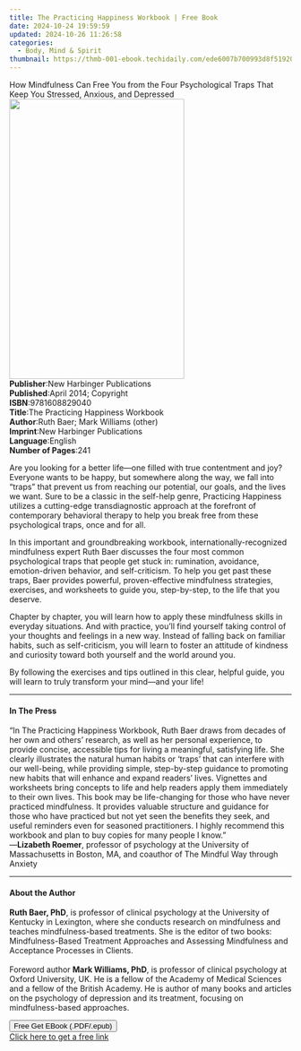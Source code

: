 ```yaml
---
title: The Practicing Happiness Workbook | Free Book
date: 2024-10-24 19:59:59
updated: 2024-10-26 11:26:58
categories:
  - Body, Mind & Spirit
thumbnail: https://thmb-001-ebook.techidaily.com/ede6007b700993d8f519207bb5944a701cc638c8b7bbd3e1bf00769ec4e57cf6.jpg
---
```

<main id="book-container">
  <div class="flex flex-col">
    <div class="book-brief flex-1 py-6 px-4 sm:p-6 md:py-10 md:px-8">
      <!-- brief-->
      <div class="book-brief-main">
        How Mindfulness Can Free You from the Four Psychological Traps That Keep
        You Stressed, Anxious, and Depressed
      </div>
    </div>
    <div
      class="book-meta-info flex-1 grid gap-4 col-start-1 col-end-3 row-start-1 sm:mb-6 sm:grid-cols-4 lg:gap-6 lg:col-start-2 lg:row-end-6 lg:row-span-6 lg:mb-0"
    >
      <div
        class="book-meta-info-left place-content-center mt-4 p-4 text-sm leading-6 col-start-2 col-span-2 dark:text-slate-400"
      >
        <img
          class="w-full h-500 object-cover rounded-lg sm:h-255 sm:col-span-2 lg:col-span-full"
          src="https://img-001-ebook.techidaily.com/a2d39c65a4087be652a5e302e661711e109b271f98e2ee5a56ba44fee968bd75.jpg"
          alt=""
          width="312"
          height="500"
        />
      </div>
      <div
        class="book-meta-info-right mt-2 col-start-1 row-start-2 col-span-3 self-center"
      >
        <!-- meta data  -->
        <div class="flex flex-col px-4 md:px-8">
          <div class="flex-1">
            <strong>Publisher</strong>:<span class="px-2"
              >New Harbinger Publications</span
            >
          </div>
          <div class="flex-1">
            <strong>Published</strong>:<span class="px-2"
              >April 2014; Copyright</span
            >
          </div>
          <div class="flex-1">
            <strong>ISBN</strong>:<span class="px-2">9781608829040</span>
          </div>
          <div class="flex-1">
            <strong>Title</strong>:<span class="px-2"
              >The Practicing Happiness Workbook</span
            >
          </div>
          <div class="flex-1">
            <strong>Author</strong>:<span class="px-2"
              >Ruth Baer; Mark Williams (other)</span
            >
          </div>
          <div class="flex-1">
            <strong>Imprint</strong>:<span class="px-2"
              >New Harbinger Publications</span
            >
          </div>
          <div class="flex-1">
            <strong>Language</strong>:<span class="px-2">English</span>
          </div>
          <div class="flex-1">
            <strong>Number of Pages</strong>:<span class="px-2">241</span>
          </div>
        </div>
      </div>
    </div>
    <div class="book-description flex-1 py-6 px-4 sm:p-6 md:py-10 md:px-8">
      <div class="book-description-main">
        <div accordion-content="" id="description">
          <p>
            Are you looking for a better life—one filled with true contentment
            and joy? Everyone wants to be happy, but somewhere along the way, we
            fall into “traps” that prevent us from reaching our potential, our
            goals, and the lives we want. Sure to be a classic in the self-help
            genre, Practicing Happiness utilizes a cutting-edge transdiagnostic
            approach at the forefront of contemporary behavioral therapy to help
            you break free from these psychological traps, once and for all.
          </p>
          In this important and groundbreaking workbook,
          internationally-recognized mindfulness expert Ruth Baer discusses the
          four most common psychological traps that people get stuck in:
          rumination, avoidance, emotion-driven behavior, and self-criticism. To
          help you get past these traps, Baer provides powerful,
          proven-effective mindfulness strategies, exercises, and worksheets to
          guide you, step-by-step, to the life that you deserve.<br />
          <p>
            Chapter by chapter, you will learn how to apply these mindfulness
            skills in everyday situations. And with practice, you’ll find
            yourself taking control of your thoughts and feelings in a new way.
            Instead of falling back on familiar habits, such as self-criticism,
            you will learn to foster an attitude of kindness and curiosity
            toward both yourself and the world around you.
          </p>
          By following the exercises and tips outlined in this clear, helpful
          guide, you will learn to truly transform your mind—and your life!
        </div>
        <div class="accordion-fader"></div>
      </div>
    </div>
    <div class="book-excerpts flex-1 py-6 px-4 sm:p-6 md:py-10 md:px-8">
      <!-- excerpts-->
      <div class="book-excerpts-main">
        <hr />
        <h4 class="placeholder placeholder-heading">
          <span>In The Press</span>
        </h4>
        <p>
          “In The Practicing Happiness Workbook, Ruth Baer draws from decades of
          her own and others’ research, as well as her personal experience, to
          provide concise, accessible tips for living a meaningful, satisfying
          life. She clearly illustrates the natural human habits or ‘traps’ that
          can interfere with our well-being, while providing simple,
          step-by-step guidance to promoting new habits that will enhance and
          expand readers’ lives. Vignettes and worksheets bring concepts to life
          and help readers apply them immediately to their own lives. This book
          may be life-changing for those who have never practiced mindfulness.
          It provides valuable structure and guidance for those who have
          practiced but not yet seen the benefits they seek, and useful
          reminders even for seasoned practitioners. I highly recommend this
          workbook and plan to buy copies for many people I know.”<br />—<strong
            >Lizabeth Roemer</strong
          >, professor of psychology at the University of Massachusetts in
          Boston, MA, and coauthor of The Mindful Way through Anxiety
        </p>
      </div>
    </div>
    <div class="book-about-author flex-1 py-6 px-4 sm:p-6 md:py-10 md:px-8">
      <!-- about author-->
      <div class="book-main-author-main">
        <hr />
        <h4 class="placeholder placeholder-heading">
          <span>About the Author</span>
        </h4>
        <p>
          <strong>Ruth Baer, PhD</strong>, is professor of clinical psychology
          at the University of Kentucky in Lexington, where she conducts
          research on mindfulness and teaches mindfulness-based treatments. She
          is the editor of two books: Mindfulness-Based Treatment Approaches and
          Assessing Mindfulness and Acceptance Processes in Clients.<br />&nbsp;<br />Foreword
          author <strong>Mark Williams, PhD</strong>, is professor of clinical
          psychology at Oxford University, UK. He is a fellow of the Academy of
          Medical Sciences and a fellow of the British Academy. He is author of
          many books and articles on the psychology of depression and its
          treatment, focusing on mindfulness-based approaches.
        </p>
      </div>
    </div>
    <div class="book-free-get flex-1 py-6 px-4 sm:p-6 md:py-10 md:px-8">
      <button
        id="btn-free-get"
        class="bg-blue-500 hover:bg-blue-700 text-white font-bold py-2 px-4 rounded"
      >
        Free Get EBook (.PDF/.epub)
      </button>
      <div id="countdown-display" class="px-2 text-lg mt-2"></div>
      <a
        id="free-link"
        class="hidden bg-blue-500 hover:bg-blue-700 text-white font-bold py-2 px-4 rounded"
        href="https://www.ebooks.com/en-us/book/1656054/the-practicing-happiness-workbook/ruth-baer/"
        target="_blank"
        >Click here to get a free link</a
      >
    </div>
    <script>
      let countdownTime = 0;
      let countdownInterval = null;
      document
        .getElementById('btn-free-get')
        .addEventListener('click', startCountdown);
      function startCountdown() {
        countdownTime = new Date().getTime() + 60000 * 3;
        countdownInterval = setInterval(updateCountdown, 1000);
        document.getElementById('btn-free-get').disabled = true;
        document
          .getElementById('btn-free-get')
          .classList.add('bg-gray-500', 'cursor-not-allowed');
      }
      function updateCountdown() {
        let currentTime = new Date().getTime();
        let timeLeft = countdownTime - currentTime;
        let secondsLeft = Math.floor(timeLeft / 1000);
        document.getElementById('countdown-display').innerHTML =
          `Remaining time: ${secondsLeft} seconds.`;
        if (secondsLeft <= 0) {
          clearInterval(countdownInterval);
          document.getElementById('btn-free-get').classList.add('hidden');
          document.getElementById('free-link').classList.remove('hidden');
          document.getElementById('countdown-display').innerHTML = '';
        }
      }
    </script>
  </div>
</main>
